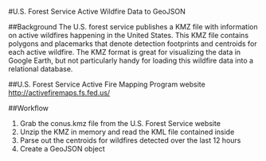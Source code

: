 #U.S. Forest Service Active Wildfire Data to GeoJSON

##Background
The U.S. forest service publishes a KMZ file with information on active wildfires happening in the United States. This KMZ file contains polygons and placemarks that denote detection footprints and centroids for each active wildfire. The KMZ format is great for visualizing the data in Google Earth, but not particularly handy for loading this wildfire data into a relational database.

##U.S. Forest Service Active Fire Mapping Program website
http://activefiremaps.fs.fed.us/

##Workflow
1. Grab the conus.kmz file from the U.S. Forest Service website
2. Unzip the KMZ in memory and read the KML file contained inside
3. Parse out the centroids for wildfires detected over the last 12 hours
4. Create a GeoJSON object
